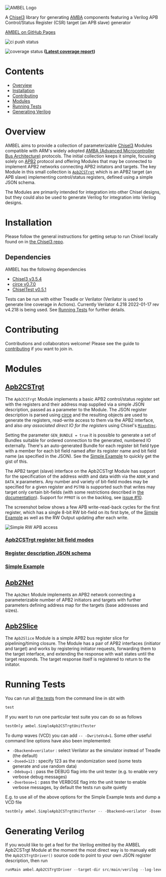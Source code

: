 <!--- 
This is the README.md for the Chisel Lang Chisel3 RTL generator project called Ambel which is an AMBA APB APB2 AXI compnent module
generator with an APB slave "APB slave" APB Control/Status APB Registers Register Map Verilog generator and other AMBA AP2 components 
like an APB bridge network "network on chip" NoC bit field configurable register pipeline slice "register file" open source hardware
VHDL CSR
--->
![AMBEL Logo](docs/AMBEL.png)

A [Chisel3](https://github.com/chipsalliance/chisel3) library for generating [AMBA](https://developer.arm.com/architectures/system-architectures/amba) components featuring a Verilog APB Control/Status Register (CSR) target (an APB slave) generator

[AMBEL on GitHub Pages](https://substate-tech.github.io/ambel/)

![ci push status](https://github.com/substate-tech/ambel/actions/workflows/ci.yaml/badge.svg?event=push)

![coverage status](https://substate-tech.github.io/ambel/badges/coverage.svg) **([Latest coverage report](https://substate-tech.github.io/ambel/coverage/ambel/))**

# Contents
- [Overview](#overview)
- [Installation](#overview)
- [Contributing](#installation)
- [Modules](#modules)
- [Running Tests](#running-tests)
- [Generating Verilog](#generating-verilog)

# Overview
AMBEL aims to provide a collection of parameterizable [Chisel3](https://github.com/chipsalliance/chisel3) Modules compatible with ARM's widely adopted [AMBA (Advanced Microcontroller Bus Architecture)](https://developer.arm.com/architectures/system-architectures/amba) protocols. The initial collection keeps it simple, focusing solely on [APB2](https://developer.arm.com/documentation/ihi0011/a/AMBA-APB) protocol and offering Modules that may be connected to implement APB2 networks connecting APB2 initators and targets. The key Module in this small collection is [`Apb2CSTrgt`](src/main/scala/Apb2CSTrgt.scala) which is an APB2 target (an APB slave) implementing control/status registers, defined using a simple JSON schema.

The Modules are primarily intended for integration into other Chisel designs, but they could also be used to generate Verilog for integration into Verilog designs.

# Installation
Please follow the general instructions for getting setup to run Chisel locally found on in [the Chisel3 repo](https://github.com/chipsalliance/chisel3/blob/master/SETUP.md).

## Dependencies
AMBEL has the following dependencies
- [Chisel3 v3.5.4](https://github.com/chipsalliance/chisel3/releases/tag/v3.5.4)
- [circe v0.7.0](https://github.com/circe/circe/releases/tag/v0.7.0)
- [ChiselTest v0.5.1](https://github.com/ucb-bar/chiseltest/releases/tag/v0.5.1)

Tests can be run with either Treadle or Verilator (Verilator is used to generate line coverage in Actions). Currently Verilator 4.218 2022-01-17 rev v4.218 is being used. See [Running Tests](#Running-Tests) for further details.

# Contributing
Contributions and collaborators welcome! Please see the guide to [contributing](CONTRIBUTING.md) if you want to join in.

# Modules

## [Apb2CSTrgt](src/main/scala/Apb2CSTrgt.scala)
The `Apb2CSTrgt` Module implements a basic APB2 control/status register set with the registers and their address map supplied via a simple JSON description, passed as a parameter to the Module. The JSON register description is parsed using [circe](https://github.com/circe/circe) and the resulting objects are used to generate the registers, read-write access to them via the APB2 interface, and also *any associated direct IO for the registers* using Chisel's [`MixedVec`](https://www.chisel-lang.org/api/latest/chisel3/util/MixedVec.html).

Setting the parameter `GEN_BUNDLE = true` it is possible to generate a set of Bundles suitable for ordered connection to the generated, numbered IO externally. There's an auto-generated Bundle for each register bit field type with a member for each bit field named after its register name and bit field name (as specified in the JSON). See the [Simple Example](docs/simple_example.md) to quickly get the gist of this.

The APB2 target (slave) interface on the Apb2CSTrgt Module has support for the specification of the address width and data width via the `ADDR_W` and `DATA_W` parameters. Any number and variety of bit-field modes may be specified for a given register and `PSTRB` is supported such that writes may target only certain bit-fields (with some restrictions described in [the documentation](https://substate-tech.github.io/ambel/latest/api/ambel/Apb2CSTrgt.html)). Support for `PPROT` is on the backlog, see [issue #10](https://github.com/substate-tech/ambel/issues/10).

The screenshot below shows a few APB write-read-back cycles for the first register, which has a single 8-bit RW bit-field on its first byte, of the [Simple Example](src/main/scala/examples/SimpleApb2CSTrgt.scala) as well as the RW Output updating after each write.

![Simple RW APB access](docs/Simple_RW_APB_access.png)

### [Apb2CSTrgt register bit field modes](docs/register_bit_field_modes.md)
### [Register description JSON schema](docs/register_description_JSON_schema.md)
### [Simple Example](docs/simple_example.md)

## [Apb2Net](src/main/scala/Apb2Net.scala)
The `Apb2Net` Module implements an APB2 network connecting a parameterizable number of APB2 initiators and targets with further parameters defining address map for the  targets (base addresses and sizes). 

## [Apb2Slice](src/main/scala/Apb2Slice.scala)
The `Apb2Slice` Module is a simple APB2 bus register slice for pipelining/timing closure. The Module has a pair of APB2 interfaces (initiator and target) and works by registering initiator requests, forwarding them to the target interface, and extending the response with wait states until the target responds. The target response itself is registered to return to the initator. 

# Running Tests
You can run all [the tests](src/test/scala) from the command line in sbt with
```sbt
test
```
If you want to run one particular test suite you can do so as follows
```sbt
testOnly ambel.SimpleApb2CSTrgtUnitTester
```
To dump waves (VCD) you can add `-- -DwriteVcd=1`. Some other useful command line options have also been implemented:
- `-Dbackend=verilator` : select Verilator as the simulator instead of Treadle (the default)
- `-Dseed=123` : specify 123 as the randomization seed (some tests generate and use random data)
- `-Ddebug=1` : pass the DEBUG flag into the unit tester (e.g. to enable very verbose debug messages)
- `-Dverbose=1` : pass the VERBOSE flag into the unit tester to enable verbose messages, by default the tests run quite quietly

E.g. to use all of the above options for the Simple Example tests and dump a VCD file
```sbt
testOnly ambel.SimpleApb2CSTrgtUnitTester -- -Dbackend=verilator -Dseed=123 -Ddebug=1 -Dverbose=1 -DwriteVcd=1
```
# Generating Verilog
If you would like to get a feel for the Verilog emitted by the AMBEL Apb2CSTrgt Module at the moment the most direct way is to manualy edit the `Apb2CSTrgtDriver()` source code to point to your own JSON register description, then run
```sbt
runMain ambel.Apb2CSTrgtDriver --target-dir src/main/verilog --log-level info --log-file Apb2CSTrgtDriver.log
```
